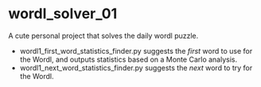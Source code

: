 # wordl_solver_01
A cute personal project that solves the daily wordl puzzle.

- wordl1_first_word_statistics_finder.py suggests the *first* word to use for the Wordl, and outputs statistics based on a Monte Carlo analysis.
- wordl1_next_word_statistics_finder.py suggests the *next* word to try for the Wordl.
